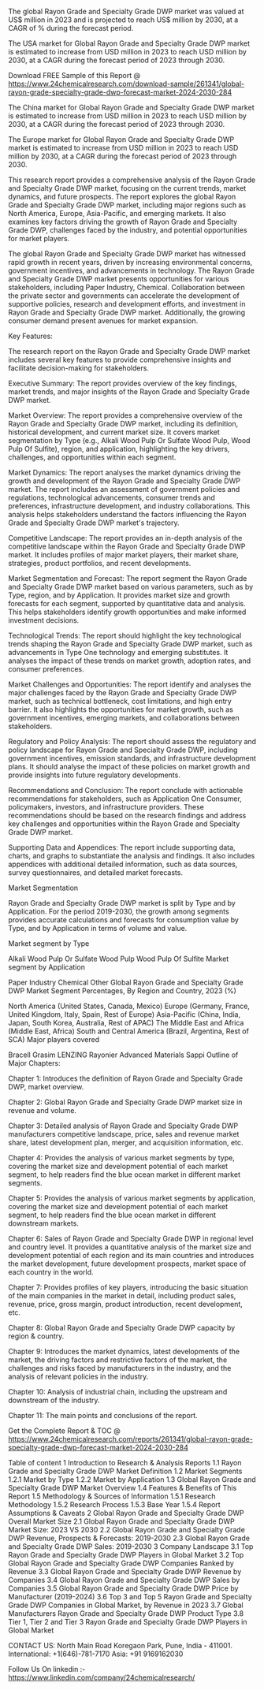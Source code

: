 The global Rayon Grade and Specialty Grade DWP market was valued at US$ million in 2023 and is projected to reach US$ million by 2030, at a CAGR of % during the forecast period.

The USA market for Global Rayon Grade and Specialty Grade DWP market is estimated to increase from USD million in 2023 to reach USD million by 2030, at a CAGR during the forecast period of 2023 through 2030.

Download FREE Sample of this Report @ https://www.24chemicalresearch.com/download-sample/261341/global-rayon-grade-specialty-grade-dwp-forecast-market-2024-2030-284

The China market for Global Rayon Grade and Specialty Grade DWP market is estimated to increase from USD million in 2023 to reach USD million by 2030, at a CAGR during the forecast period of 2023 through 2030.

The Europe market for Global Rayon Grade and Specialty Grade DWP market is estimated to increase from USD million in 2023 to reach USD million by 2030, at a CAGR during the forecast period of 2023 through 2030.

This research report provides a comprehensive analysis of the Rayon Grade and Specialty Grade DWP market, focusing on the current trends, market dynamics, and future prospects. The report explores the global Rayon Grade and Specialty Grade DWP market, including major regions such as North America, Europe, Asia-Pacific, and emerging markets. It also examines key factors driving the growth of Rayon Grade and Specialty Grade DWP, challenges faced by the industry, and potential opportunities for market players.

The global Rayon Grade and Specialty Grade DWP market has witnessed rapid growth in recent years, driven by increasing environmental concerns, government incentives, and advancements in technology. The Rayon Grade and Specialty Grade DWP market presents opportunities for various stakeholders, including Paper Industry, Chemical. Collaboration between the private sector and governments can accelerate the development of supportive policies, research and development efforts, and investment in Rayon Grade and Specialty Grade DWP market. Additionally, the growing consumer demand present avenues for market expansion.

Key Features:

The research report on the Rayon Grade and Specialty Grade DWP market includes several key features to provide comprehensive insights and facilitate decision-making for stakeholders.

Executive Summary: The report provides overview of the key findings, market trends, and major insights of the Rayon Grade and Specialty Grade DWP market.

Market Overview: The report provides a comprehensive overview of the Rayon Grade and Specialty Grade DWP market, including its definition, historical development, and current market size. It covers market segmentation by Type (e.g., Alkali Wood Pulp Or Sulfate Wood Pulp, Wood Pulp Of Sulfite), region, and application, highlighting the key drivers, challenges, and opportunities within each segment.

Market Dynamics: The report analyses the market dynamics driving the growth and development of the Rayon Grade and Specialty Grade DWP market. The report includes an assessment of government policies and regulations, technological advancements, consumer trends and preferences, infrastructure development, and industry collaborations. This analysis helps stakeholders understand the factors influencing the Rayon Grade and Specialty Grade DWP market's trajectory.

Competitive Landscape: The report provides an in-depth analysis of the competitive landscape within the Rayon Grade and Specialty Grade DWP market. It includes profiles of major market players, their market share, strategies, product portfolios, and recent developments.

Market Segmentation and Forecast: The report segment the Rayon Grade and Specialty Grade DWP market based on various parameters, such as by Type, region, and by Application. It provides market size and growth forecasts for each segment, supported by quantitative data and analysis. This helps stakeholders identify growth opportunities and make informed investment decisions.

Technological Trends: The report should highlight the key technological trends shaping the Rayon Grade and Specialty Grade DWP market, such as advancements in Type One technology and emerging substitutes. It analyses the impact of these trends on market growth, adoption rates, and consumer preferences.

Market Challenges and Opportunities: The report identify and analyses the major challenges faced by the Rayon Grade and Specialty Grade DWP market, such as technical bottleneck, cost limitations, and high entry barrier. It also highlights the opportunities for market growth, such as government incentives, emerging markets, and collaborations between stakeholders.

Regulatory and Policy Analysis: The report should assess the regulatory and policy landscape for Rayon Grade and Specialty Grade DWP, including government incentives, emission standards, and infrastructure development plans. It should analyse the impact of these policies on market growth and provide insights into future regulatory developments.

Recommendations and Conclusion: The report conclude with actionable recommendations for stakeholders, such as Application One Consumer, policymakers, investors, and infrastructure providers. These recommendations should be based on the research findings and address key challenges and opportunities within the Rayon Grade and Specialty Grade DWP market.

Supporting Data and Appendices: The report include supporting data, charts, and graphs to substantiate the analysis and findings. It also includes appendices with additional detailed information, such as data sources, survey questionnaires, and detailed market forecasts.

Market Segmentation

Rayon Grade and Specialty Grade DWP market is split by Type and by Application. For the period 2019-2030, the growth among segments provides accurate calculations and forecasts for consumption value by Type, and by Application in terms of volume and value.

Market segment by Type

Alkali Wood Pulp Or Sulfate Wood Pulp
Wood Pulp Of Sulfite
Market segment by Application

Paper Industry
Chemical
Other
Global Rayon Grade and Specialty Grade DWP Market Segment Percentages, By Region and Country, 2023 (%)

North America (United States, Canada, Mexico)
Europe (Germany, France, United Kingdom, Italy, Spain, Rest of Europe)
Asia-Pacific (China, India, Japan, South Korea, Australia, Rest of APAC)
The Middle East and Africa (Middle East, Africa)
South and Central America (Brazil, Argentina, Rest of SCA)
Major players covered

Bracell
Grasim
LENZING
Rayonier Advanced Materials
Sappi
Outline of Major Chapters:

Chapter 1: Introduces the definition of Rayon Grade and Specialty Grade DWP, market overview.

Chapter 2: Global Rayon Grade and Specialty Grade DWP market size in revenue and volume.

Chapter 3: Detailed analysis of Rayon Grade and Specialty Grade DWP manufacturers competitive landscape, price, sales and revenue market share, latest development plan, merger, and acquisition information, etc.

Chapter 4: Provides the analysis of various market segments by type, covering the market size and development potential of each market segment, to help readers find the blue ocean market in different market segments.

Chapter 5: Provides the analysis of various market segments by application, covering the market size and development potential of each market segment, to help readers find the blue ocean market in different downstream markets.

Chapter 6: Sales of Rayon Grade and Specialty Grade DWP in regional level and country level. It provides a quantitative analysis of the market size and development potential of each region and its main countries and introduces the market development, future development prospects, market space of each country in the world.

Chapter 7: Provides profiles of key players, introducing the basic situation of the main companies in the market in detail, including product sales, revenue, price, gross margin, product introduction, recent development, etc.

Chapter 8: Global Rayon Grade and Specialty Grade DWP capacity by region & country.

Chapter 9: Introduces the market dynamics, latest developments of the market, the driving factors and restrictive factors of the market, the challenges and risks faced by manufacturers in the industry, and the analysis of relevant policies in the industry.

Chapter 10: Analysis of industrial chain, including the upstream and downstream of the industry.

Chapter 11: The main points and conclusions of the report.

Get the Complete Report & TOC @ https://www.24chemicalresearch.com/reports/261341/global-rayon-grade-specialty-grade-dwp-forecast-market-2024-2030-284

Table of content
1 Introduction to Research & Analysis Reports
1.1 Rayon Grade and Specialty Grade DWP Market Definition
1.2 Market Segments
1.2.1 Market by Type
1.2.2 Market by Application
1.3 Global Rayon Grade and Specialty Grade DWP Market Overview
1.4 Features & Benefits of This Report
1.5 Methodology & Sources of Information
1.5.1 Research Methodology
1.5.2 Research Process
1.5.3 Base Year
1.5.4 Report Assumptions & Caveats
2 Global Rayon Grade and Specialty Grade DWP Overall Market Size
2.1 Global Rayon Grade and Specialty Grade DWP Market Size: 2023 VS 2030
2.2 Global Rayon Grade and Specialty Grade DWP Revenue, Prospects & Forecasts: 2019-2030
2.3 Global Rayon Grade and Specialty Grade DWP Sales: 2019-2030
3 Company Landscape
3.1 Top Rayon Grade and Specialty Grade DWP Players in Global Market
3.2 Top Global Rayon Grade and Specialty Grade DWP Companies Ranked by Revenue
3.3 Global Rayon Grade and Specialty Grade DWP Revenue by Companies
3.4 Global Rayon Grade and Specialty Grade DWP Sales by Companies
3.5 Global Rayon Grade and Specialty Grade DWP Price by Manufacturer (2019-2024)
3.6 Top 3 and Top 5 Rayon Grade and Specialty Grade DWP Companies in Global Market, by Revenue in 2023
3.7 Global Manufacturers Rayon Grade and Specialty Grade DWP Product Type
3.8 Tier 1, Tier 2 and Tier 3 Rayon Grade and Specialty Grade DWP Players in Global Market

CONTACT US:
North Main Road Koregaon Park, Pune, India - 411001.
International: +1(646)-781-7170
Asia: +91 9169162030

Follow Us On linkedin :- https://www.linkedin.com/company/24chemicalresearch/
